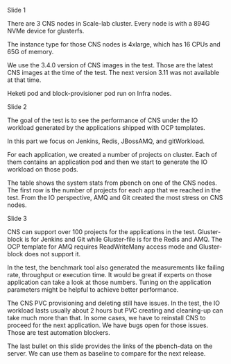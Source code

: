 Slide 1

There are 3 CNS nodes in Scale-lab cluster. Every node is with a 894G NVMe device
 for glusterfs.

The instance type for those CNS nodes is 4xlarge, which has 16 CPUs and 65G of memory.

We use the 3.4.0 version of CNS images in the test. Those are the latest CNS images
at the time of the test. The next version 3.11 was not available at that time.

Heketi pod and block-provisioner pod run on Infra nodes.

Slide 2

The goal of the test is to see the performance of CNS under the IO workload
 generated by the applications shipped with OCP templates.

In this part we focus on Jenkins, Redis, JBossAMQ, and gitWorkload.

For each application, we created a number of projects on cluster. Each of them
contains an application pod and then we start to generate the IO workload
on those pods.

The table shows the system stats from pbench on one of the CNS nodes.
The first row is the number of projects for each app that we reached in the test.
From the IO perspective, AMQ and Git created the most stress on CNS nodes.

Slide 3

CNS can support over 100 projects for the applications in the test.
Gluster-block is for Jenkins and Git while Gluster-file is for the Redis and AMQ.
The OCP template for AMQ requires ReadWriteMany access mode and Gluster-block does not
support it.

In the test, the benchmark tool also generated the measurements like failing rate, throughput or
execution time. It would be great if experts on those application can take a look
at those numbers. Tuning on the application parameters might be helpful to achieve better
performance.

The CNS PVC provisioning and deleting still have issues. In the test, the IO
 workload lasts usually about 2 hours but PVC creating and cleaning-up can take much
 more than that. In some cases, we have to reinstall CNS to proceed for the next application.
 We have bugs open for those issues. Those are test automation blockers.

The last bullet on this slide provides the links of the pbench-data on the server.
We can use them as baseline to compare for the next release.
